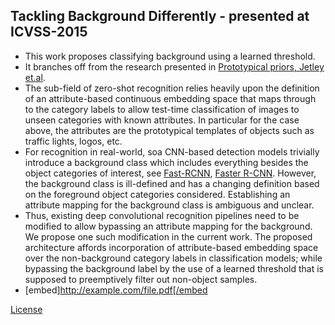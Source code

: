 ## Tackling Background Differently - presented at ICVSS-2015
- This work proposes classifying background using a learned threshold. 
- It branches off from the research presented in <a href=http://www.robots.ox.ac.uk/~tvg/publications/2015/bmvc_383_cr.pdf>Prototypical priors, Jetley et.al</a>. 
- The sub-field of zero-shot recognition relies heavily upon the definition of an attribute-based continuous embedding space that maps through to the category labels to allow test-time classification of images to unseen categories with known attributes. In particular for the case above, the attributes are the prototypical templates of objects such as traffic lights, logos, etc.
- For recognition in real-world, soa CNN-based detection models trivially introduce a background class which includes everything besides the object categories of interest, see <a href=https://arxiv.org/pdf/1504.08083.pdf>Fast-RCNN</a>, <a href=https://arxiv.org/abs/1506.01497>Faster R-CNN</a>. However, the background class is ill-defined and has a changing definition based on the foreground object categories considered. Establishing an attribute mapping for the background class is ambiguous and unclear.
- Thus, existing deep convolutional recognition pipelines need to be modified to allow bypassing an attribute mapping for the background. We propose one such modification in the current work. The proposed architecture affords incorporation of attribute-based embedding space over the non-background category labels in classification models; while bypassing the background label by the use of a learned threshold that is supposed to preemptively filter out non-object samples.
- [embed]http://example.com/file.pdf[/embed











<a href=https://github.com/saumya-jetley/TacklingBkgndDifferently_ICVSS15/blob/master/License>License</a>
